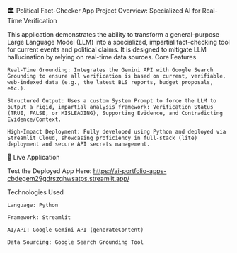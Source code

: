 🏛️ Political Fact-Checker App
Project Overview: Specialized AI for Real-Time Verification

This application demonstrates the ability to transform a general-purpose Large Language Model (LLM) into a specialized, impartial fact-checking tool for current events and political claims. It is designed to mitigate LLM hallucination by relying on real-time data sources.
Core Features

    Real-Time Grounding: Integrates the Gemini API with Google Search Grounding to ensure all verification is based on current, verifiable, web-indexed data (e.g., the latest BLS reports, budget proposals, etc.).

    Structured Output: Uses a custom System Prompt to force the LLM to output a rigid, impartial analysis framework: Verification Status (TRUE, FALSE, or MISLEADING), Supporting Evidence, and Contradicting Evidence/Context.

    High-Impact Deployment: Fully developed using Python and deployed via Streamlit Cloud, showcasing proficiency in full-stack (lite) deployment and secure API secrets management.

🔗 Live Application

Test the Deployed App Here: https://ai-portfolio-apps-cbdegem29gdrszqhwsatps.streamlit.app/

Technologies Used

    Language: Python

    Framework: Streamlit

    AI/API: Google Gemini API (generateContent)

    Data Sourcing: Google Search Grounding Tool
